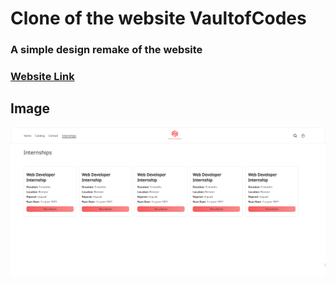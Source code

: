 # Clone of the website VaultofCodes

### A simple design remake of the website 
###  [Website Link](https://www.vaultofcodes.in) 

## Image

![ExampleImage1](./screenshots/thorium_hQ5iBWT4Cq.png)